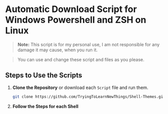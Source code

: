 # Automatic Download Script for Windows Powershell and ZSH on Linux

> **Note:** This script is for my personal use, I am not responsible for any damage it may cause, when you run it. 

> You can use and change these script and files as you please. 

## Steps to Use the Scripts

1. **Clone the Repository** or download each `Script` file and run them.
   ```sh
   git clone https://github.com/TryingToLearnNewThings/Shell-Themes.git

2. **Follow the Steps for each Shell**